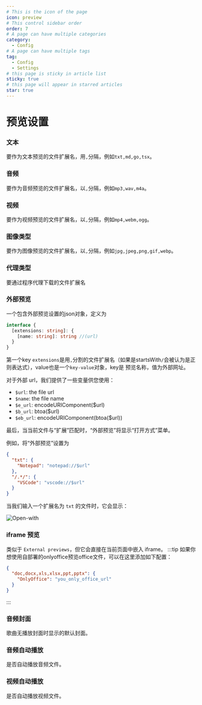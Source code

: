 ```yaml
---
# This is the icon of the page
icon: preview
# This control sidebar order
order: 7
# A page can have multiple categories
category:
  - Config
# A page can have multiple tags
tag:
  - Config
  - Settings
# this page is sticky in article list
sticky: true
# this page will appear in starred articles
star: true
---
```


# 预览设置

### 文本

要作为文本预览的文件扩展名，用`,`分隔，例如`txt,md,go,tsx`。

### 音频

要作为音频预览的文件扩展名，以`,`分隔，例如`mp3,wav,m4a`。

### 视频

要作为视频预览的文件扩展名，以`,`分隔，例如`mp4,webm,ogg`。

### 图像类型

要作为图像预览的文件扩展名，以`,`分隔，例如`jpg,jpeg,png,gif,webp`。

### 代理类型

要通过程序代理下载的文件扩展名

### 外部预览

一个包含外部预览设置的json对象，定义为

```typescript
interface {
  [extensions: string]: {
    [name: string]: string //(url)
  }
}
```

第一个key `extensions`是用`,`分割的文件扩展名（如果是startsWith`/`会被认为是正则表达式），value也是一个`key-value`对象，key是 预览名称，值为外部网址。

对于外部 url，我们提供了一些变量供您使用：

- `$url`: the file url
- `$name`: the file name
- `$e_url`: encodeURIComponent($url)
- `$b_url`: btoa($url)
- `$eb_url`: encodeURIComponent(btoa($url))

最后，当当前文件与“扩展”匹配时，“外部预览”将显示“打开方式”菜单。

例如，将“外部预览”设置为

```json
{
  "txt": {
    "Notepad": "notepad://$url"
  },
  "/.*/": {
    "VSCode": "vscode://$url"
  }
}
```
当我们输入一个扩展名为 `txt` 的文件时，它会显示：

![Open-with](/img/config/open-with.png)

### iframe 预览

类似于 `External previews`，但它会直接在当前页面中嵌入 iframe。
:::tip
如果你想使用自部署的onlyoffice预览office文件，可以在这里添加如下配置：
```json
{
  "doc,docx,xls,xlsx,ppt,pptx": {
    "OnlyOffice": "you_only_office_url"
  }
}
```
:::

### 音频封面

歌曲无播放封面时显示的默认封面。

### 音频自动播放

是否自动播放音频文件。

### 视频自动播放

是否自动播放视频文件。